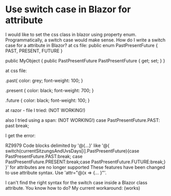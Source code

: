 
# Use switch case in Blazor for attribute

I would like to set the css class in blazor using property enum. Programmatically, a switch case would make sense.
How do I write a switch case for a attribute in Blazor?
at cs file:
public enum PastPresentFuture
{
    PAST,
    PRESENT,
    FUTURE
}

public MyObject
{
    public PastPresentFuture PastPresentFuture { get; set; }
}

at css file:
    
.past{
    color: grey;
    font-weight: 100;
}

.present {
    color: black;
    font-weight: 700;
}

.future {
    color: black;
    font-weight: 100;
}

at razor - file I tried: (NOT WORKING!)
<div class="
     @switch(myObject.PastPresentFuture)
     {
        case PastPresentFuture.PAST: past break; 
        case PastPresentFuture.PRESENT: present break;
        case PastPresentFuture.FUTURE: future break;
     } 
     one-more-class">

also I tried using a span: (NOT WORKING!)
case PastPresentFuture.PAST: <span>past</span> break;

I get the error:

RZ9979    Code blocks delimited by '@{...}' like '@{ switch(currentSitzungsAndUvsDays[i].PastPresentFuture){case PastPresentFuture.PAST:break; case PastPresentFuture.PRESENT:break;case PastPresentFuture.FUTURE:break;} }' for attributes are no longer supported These features have been changed to use attribute syntax. Use 'attr="@(x => {... }"'.

I can't find the right syntax for the switch case inside a Blazor class attribute.
You know how to do?
My current workaround: (works)
<div class="
  @(myObject[i].PastPresentFuture == PastPresentFuture.PAST ? "past" : 
    myObject[i].PastPresentFuture == PastPresentFuture.PRESENT ? "present" : "future") 
      day">


        